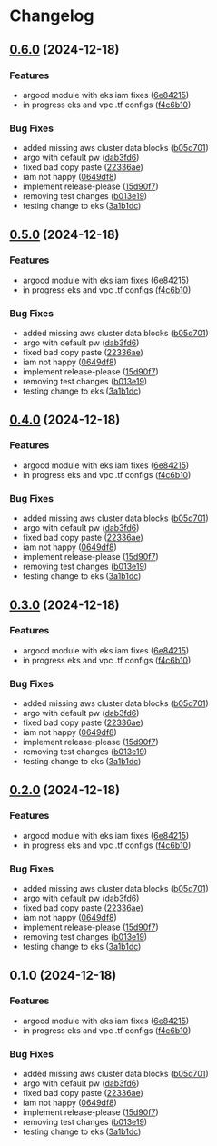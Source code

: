 # Changelog

## [0.6.0](https://github.com/sharing-fish/fish-platform-library/compare/v0.5.0...v0.6.0) (2024-12-18)


### Features

* argocd module with eks iam fixes ([6e84215](https://github.com/sharing-fish/fish-platform-library/commit/6e84215aff9456d8990801f36177a177fa41e78e))
* in progress eks and vpc .tf configs ([f4c6b10](https://github.com/sharing-fish/fish-platform-library/commit/f4c6b10ed7c5200f3e5b7bb02aa23666c40429d1))


### Bug Fixes

* added missing aws cluster data blocks ([b05d701](https://github.com/sharing-fish/fish-platform-library/commit/b05d701ef96cbefb73d21bcb7acc46fd85aeae39))
* argo with default pw ([dab3fd6](https://github.com/sharing-fish/fish-platform-library/commit/dab3fd6b56195fdf1aa9bff28a5cef84ca209ade))
* fixed bad copy paste ([22336ae](https://github.com/sharing-fish/fish-platform-library/commit/22336aee7c2e391931919a2c77d65688d622452f))
* iam not happy ([0649df8](https://github.com/sharing-fish/fish-platform-library/commit/0649df8142f4f6f87990872ca7bedf26a7967869))
* implement release-please ([15d90f7](https://github.com/sharing-fish/fish-platform-library/commit/15d90f767ee750a1942859ef3ad6601ca987490d))
* removing test changes ([b013e19](https://github.com/sharing-fish/fish-platform-library/commit/b013e1954775163e3f07c43577763856bdf4201a))
* testing change to eks ([3a1b1dc](https://github.com/sharing-fish/fish-platform-library/commit/3a1b1dc49f96ae63d27d245abad17ed3510784cd))

## [0.5.0](https://github.com/sharing-fish/fish-platform-library/compare/v0.4.0...v0.5.0) (2024-12-18)


### Features

* argocd module with eks iam fixes ([6e84215](https://github.com/sharing-fish/fish-platform-library/commit/6e84215aff9456d8990801f36177a177fa41e78e))
* in progress eks and vpc .tf configs ([f4c6b10](https://github.com/sharing-fish/fish-platform-library/commit/f4c6b10ed7c5200f3e5b7bb02aa23666c40429d1))


### Bug Fixes

* added missing aws cluster data blocks ([b05d701](https://github.com/sharing-fish/fish-platform-library/commit/b05d701ef96cbefb73d21bcb7acc46fd85aeae39))
* argo with default pw ([dab3fd6](https://github.com/sharing-fish/fish-platform-library/commit/dab3fd6b56195fdf1aa9bff28a5cef84ca209ade))
* fixed bad copy paste ([22336ae](https://github.com/sharing-fish/fish-platform-library/commit/22336aee7c2e391931919a2c77d65688d622452f))
* iam not happy ([0649df8](https://github.com/sharing-fish/fish-platform-library/commit/0649df8142f4f6f87990872ca7bedf26a7967869))
* implement release-please ([15d90f7](https://github.com/sharing-fish/fish-platform-library/commit/15d90f767ee750a1942859ef3ad6601ca987490d))
* removing test changes ([b013e19](https://github.com/sharing-fish/fish-platform-library/commit/b013e1954775163e3f07c43577763856bdf4201a))
* testing change to eks ([3a1b1dc](https://github.com/sharing-fish/fish-platform-library/commit/3a1b1dc49f96ae63d27d245abad17ed3510784cd))

## [0.4.0](https://github.com/sharing-fish/fish-platform-library/compare/eks-v0.3.0...eks-v0.4.0) (2024-12-18)


### Features

* argocd module with eks iam fixes ([6e84215](https://github.com/sharing-fish/fish-platform-library/commit/6e84215aff9456d8990801f36177a177fa41e78e))
* in progress eks and vpc .tf configs ([f4c6b10](https://github.com/sharing-fish/fish-platform-library/commit/f4c6b10ed7c5200f3e5b7bb02aa23666c40429d1))


### Bug Fixes

* added missing aws cluster data blocks ([b05d701](https://github.com/sharing-fish/fish-platform-library/commit/b05d701ef96cbefb73d21bcb7acc46fd85aeae39))
* argo with default pw ([dab3fd6](https://github.com/sharing-fish/fish-platform-library/commit/dab3fd6b56195fdf1aa9bff28a5cef84ca209ade))
* fixed bad copy paste ([22336ae](https://github.com/sharing-fish/fish-platform-library/commit/22336aee7c2e391931919a2c77d65688d622452f))
* iam not happy ([0649df8](https://github.com/sharing-fish/fish-platform-library/commit/0649df8142f4f6f87990872ca7bedf26a7967869))
* implement release-please ([15d90f7](https://github.com/sharing-fish/fish-platform-library/commit/15d90f767ee750a1942859ef3ad6601ca987490d))
* removing test changes ([b013e19](https://github.com/sharing-fish/fish-platform-library/commit/b013e1954775163e3f07c43577763856bdf4201a))
* testing change to eks ([3a1b1dc](https://github.com/sharing-fish/fish-platform-library/commit/3a1b1dc49f96ae63d27d245abad17ed3510784cd))

## [0.3.0](https://github.com/sharing-fish/fish-platform-library/compare/eks-v0.2.0...eks-v0.3.0) (2024-12-18)


### Features

* argocd module with eks iam fixes ([6e84215](https://github.com/sharing-fish/fish-platform-library/commit/6e84215aff9456d8990801f36177a177fa41e78e))
* in progress eks and vpc .tf configs ([f4c6b10](https://github.com/sharing-fish/fish-platform-library/commit/f4c6b10ed7c5200f3e5b7bb02aa23666c40429d1))


### Bug Fixes

* added missing aws cluster data blocks ([b05d701](https://github.com/sharing-fish/fish-platform-library/commit/b05d701ef96cbefb73d21bcb7acc46fd85aeae39))
* argo with default pw ([dab3fd6](https://github.com/sharing-fish/fish-platform-library/commit/dab3fd6b56195fdf1aa9bff28a5cef84ca209ade))
* fixed bad copy paste ([22336ae](https://github.com/sharing-fish/fish-platform-library/commit/22336aee7c2e391931919a2c77d65688d622452f))
* iam not happy ([0649df8](https://github.com/sharing-fish/fish-platform-library/commit/0649df8142f4f6f87990872ca7bedf26a7967869))
* implement release-please ([15d90f7](https://github.com/sharing-fish/fish-platform-library/commit/15d90f767ee750a1942859ef3ad6601ca987490d))
* removing test changes ([b013e19](https://github.com/sharing-fish/fish-platform-library/commit/b013e1954775163e3f07c43577763856bdf4201a))
* testing change to eks ([3a1b1dc](https://github.com/sharing-fish/fish-platform-library/commit/3a1b1dc49f96ae63d27d245abad17ed3510784cd))

## [0.2.0](https://github.com/sharing-fish/fish-platform-library/compare/eks-v0.1.0...eks-v0.2.0) (2024-12-18)


### Features

* argocd module with eks iam fixes ([6e84215](https://github.com/sharing-fish/fish-platform-library/commit/6e84215aff9456d8990801f36177a177fa41e78e))
* in progress eks and vpc .tf configs ([f4c6b10](https://github.com/sharing-fish/fish-platform-library/commit/f4c6b10ed7c5200f3e5b7bb02aa23666c40429d1))


### Bug Fixes

* added missing aws cluster data blocks ([b05d701](https://github.com/sharing-fish/fish-platform-library/commit/b05d701ef96cbefb73d21bcb7acc46fd85aeae39))
* argo with default pw ([dab3fd6](https://github.com/sharing-fish/fish-platform-library/commit/dab3fd6b56195fdf1aa9bff28a5cef84ca209ade))
* fixed bad copy paste ([22336ae](https://github.com/sharing-fish/fish-platform-library/commit/22336aee7c2e391931919a2c77d65688d622452f))
* iam not happy ([0649df8](https://github.com/sharing-fish/fish-platform-library/commit/0649df8142f4f6f87990872ca7bedf26a7967869))
* implement release-please ([15d90f7](https://github.com/sharing-fish/fish-platform-library/commit/15d90f767ee750a1942859ef3ad6601ca987490d))
* removing test changes ([b013e19](https://github.com/sharing-fish/fish-platform-library/commit/b013e1954775163e3f07c43577763856bdf4201a))
* testing change to eks ([3a1b1dc](https://github.com/sharing-fish/fish-platform-library/commit/3a1b1dc49f96ae63d27d245abad17ed3510784cd))

## 0.1.0 (2024-12-18)


### Features

* argocd module with eks iam fixes ([6e84215](https://github.com/sharing-fish/fish-platform-library/commit/6e84215aff9456d8990801f36177a177fa41e78e))
* in progress eks and vpc .tf configs ([f4c6b10](https://github.com/sharing-fish/fish-platform-library/commit/f4c6b10ed7c5200f3e5b7bb02aa23666c40429d1))


### Bug Fixes

* added missing aws cluster data blocks ([b05d701](https://github.com/sharing-fish/fish-platform-library/commit/b05d701ef96cbefb73d21bcb7acc46fd85aeae39))
* argo with default pw ([dab3fd6](https://github.com/sharing-fish/fish-platform-library/commit/dab3fd6b56195fdf1aa9bff28a5cef84ca209ade))
* fixed bad copy paste ([22336ae](https://github.com/sharing-fish/fish-platform-library/commit/22336aee7c2e391931919a2c77d65688d622452f))
* iam not happy ([0649df8](https://github.com/sharing-fish/fish-platform-library/commit/0649df8142f4f6f87990872ca7bedf26a7967869))
* implement release-please ([15d90f7](https://github.com/sharing-fish/fish-platform-library/commit/15d90f767ee750a1942859ef3ad6601ca987490d))
* removing test changes ([b013e19](https://github.com/sharing-fish/fish-platform-library/commit/b013e1954775163e3f07c43577763856bdf4201a))
* testing change to eks ([3a1b1dc](https://github.com/sharing-fish/fish-platform-library/commit/3a1b1dc49f96ae63d27d245abad17ed3510784cd))
